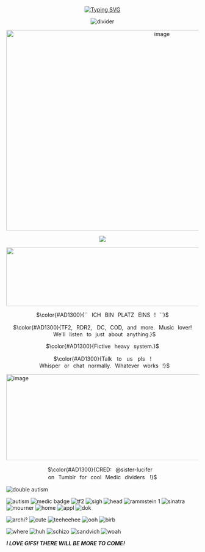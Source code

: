<div align="center">
<a href="https://git.io/typing-svg"><img src="https://readme-typing-svg.demolab.com?font=Kirsty+Code&weight=300&size=21&duration=3500&pause=800&color=AD1300&center=true&vCenter=true&width=435&lines=WELCOME+TO+THE+INFIRMARY." alt="Typing SVG" /></a>

![divider](https://64.media.tumblr.com/9ea93beaf97701b8cc01d23cb3d8c6de/9a5fb49db67ac8cf-84/s1280x1920/5a3681bdd4fa88ec6faf7c658b3745a46cf9ed3a.gifv)
 
  <img width="800" height="525" alt="image" src="https://github.com/user-attachments/assets/d704c616-c365-4829-9cd9-1b02e33a9a73" />

![](https://komarev.com/ghpvc/?username=FearToxin&color=de1400&amp;label=PATIENT+COUNT+!)

<img width="2048" height="154" alt="image" src="https://github.com/user-attachments/assets/0c9191f6-83fb-45a4-bc8e-69d929d72ac2" />

<p align="center"> $\color{#AD1300}{``⠀ICH⠀BIN⠀PLATZ⠀EINS⠀!⠀``}$

<p align="center"> $\color{#AD1300}{TF2,⠀RDR2,ㅤDC,⠀COD,⠀and⠀more.⠀Music⠀lover!⠀We'll⠀listen⠀to⠀just⠀about⠀anything.}$
<p align="center"> $\color{#AD1300}{Fictive⠀heavy⠀system.}$
<p align="center"> $\color{#AD1300}{Talkㅤtoㅤusㅤplsㅤ!⠀Whisper⠀or⠀chat⠀normally.⠀Whatever⠀works⠀!}$

  </div>
  
<img width="2048" height="225" alt="image" src="https://github.com/user-attachments/assets/eed061da-7ca6-4157-858d-15abd674bc7d" />
 <p align="center"> $\color{#AD1300}{CRED:⠀@sister-luciferㅤon⠀Tumblr⠀for⠀cool⠀Medic⠀dividersㅤ!}$

 </div>


![double autism](https://64.media.tumblr.com/31db9394c2d9ed607e5f2b3e8e674699/307b1458c92e7b70-84/s1280x1920/2bd0a5630bdd8fbdf51331a40567ac5835491756.gifv)

![autism](https://64.media.tumblr.com/6ca1cbc72130e07684537c3fb7120bca/c4ad06a19e26fdde-33/s250x400/4cf74583bb9c2662e14247c4668db05448176570.pnj)
![medic badge](https://64.media.tumblr.com/d56b444406414c85ce7ec92937c4b7c4/ff1d8ea056012e5c-ac/s75x75_c1/b43d49733a01f48107df144ae314d29f98de1b02.gifv)
![tf2](https://64.media.tumblr.com/7aaf02af75a6b96da42fb5eab59cdd2b/79d8b316934d24c3-2c/s100x200/44b05a1916651d56e5e026b2050f7d86eb531e0c.gifv)
![sigh](https://64.media.tumblr.com/7a85f075de4236af99e1dc4c1ff978f2/6e78bbd7794f0d26-fc/s250x400/353d8d7a32b77417a15880c9bc6886563c1bf863.pnj)
![head](https://64.media.tumblr.com/570dda5044952ed5c2189b0f2c43edeb/6e78bbd7794f0d26-73/s250x400/2156193aea3dffe577cee0ec2c53e53a668df89a.pnj)
![rammstein 1](https://64.media.tumblr.com/d413d326aae0197beb42b49a3a9868fe/e601c1fff6ab01e1-a6/s100x200/48eada89879f7e133a08a634cffba78eaacfe0cb.gifv)
![sinatra](https://64.media.tumblr.com/4e2b486543123e87ba305c3f0d227f31/4966a9c03f4eb301-28/s100x200/7d60911f1ccc144cd272a77b762440c23f394aba.pnj)
![mourner](https://64.media.tumblr.com/577f8e82e8c4ba10a6dd426db634eb41/345dd24d5ce3cfed-ea/s100x200/87b49f7ecab11fbf42604e91b769bd4911819228.gifv)
![home](https://camo.githubusercontent.com/cd1494773937d9b1c026a8118d1989dca43f0dbfa9d4b291473a2135e88e6aa8/68747470733a2f2f36342e6d656469612e74756d626c722e636f6d2f32313331353431353263316261656235333339333137666133653631636564322f616263373635343734373533363163642d37312f73313030783230302f323637633237623562383236663234633263623235383235636464316238343835313534306362362e67696676)
![appl](https://camo.githubusercontent.com/5a25b0221359324a634249ebb9b2875f7e94bee7290f29ec2394b1722ac7c15a/68747470733a2f2f36342e6d656469612e74756d626c722e636f6d2f31343365326633313533613536336136663837336135313833376433633836642f613836393065323337363762303265352d35322f7337357837355f63312f336335323235323134326236316333623562613934636565323431303666616566396363353435382e67696676)
![dok](https://64.media.tumblr.com/357905c70410494632ca4222d966aec0/2b1486be2c3bea1a-6e/s100x200/ecc1a0776a51bc9071134ec75365840df14dcb9b.gifv)

![archi?](https://64.media.tumblr.com/e900b48854944ab9fbaff1af874826e5/cba54ca0e4f011da-47/s250x400/a3e02e6087c48197deed89f398ba68c4173c09fd.webp)
![cute](https://64.media.tumblr.com/28f197fec9b438434bf0a9c2f8523c94/29bb5eac02895ac5-93/s250x400/951066e5839ab6f0c757ebe80946dfdb2917cdff.gifv)
![teeheehee](https://64.media.tumblr.com/5620e876b04de749fd38127c37ae27c1/1938cde5f61b5b3a-9b/s250x400/93dec59c1ed642362a9ede07805ff97e3e61524d.gifv)
![ooh](https://64.media.tumblr.com/b09aa41cf8ff20d409e32188aa40e6af/9548459a7fc25826-12/s500x750/d57c18a55ad3f6f1c47d908aadce14da61d5ae32.gifv)
![birb](https://64.media.tumblr.com/aeef4f543bb46a084a223036f80445ea/3604da32d4c7916b-a9/s400x600/a41ed55645155eee26c9dd62f9c2306a0fbc7306.gifv)

![where](https://64.media.tumblr.com/72adc1b43feef5849f24a78c1db3c836/3aa61a508503471d-19/s400x600/4feebd9dc4b3f221e0cd5f558e6eb58d825a9e4b.gifv)
![huh](https://64.media.tumblr.com/a9cb5402db80b6cc7f1a96bddfdf202f/793b16dcb6f77cf8-55/s400x600/91798a1d69e8d57f558eedfae00697e19c8cc8ed.gifv)
![schizo](https://64.media.tumblr.com/03ca4d084e4edf61c9f1e045cab5a1c7/b0fac4f2d7526cec-55/s400x600/7610f944addd5bb30968d2157ba3719671cc2a94.pnj)
![sandvich](https://64.media.tumblr.com/f869b90a142dbc354a8632cb2bdcb3e0/490acd59bbc62ab6-26/s400x600/749b174c2801a27d429209378a85dbd3a167ce47.gifv)
![woah](https://64.media.tumblr.com/e8452ddbbbda76703456868c5d4d7f69/be01185c1206c628-8e/s250x400/9489f6c11b0cf8d2741528037cf942942dd4b166.gifv)


***I LOVE GIFS! THERE WILL BE MORE TO COME!***
